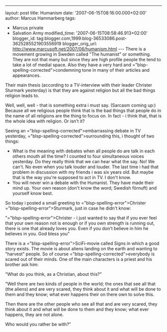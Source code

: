 ---
layout: post
title: Humanism
date: '2007-06-15T08:16:00.000+02:00'
author: Marcus Hammarberg
tags:
  - Marcus private
  - Salvation Army
modified_time: '2007-06-15T08:58:46.913+02:00'
blogger_id: tag:blogger.com,1999:blog-36533086.post-3625285521903556919
blogger_orig_url: http://www.marcusoft.net/2007/06/humanism.html ---
There is a movement growing in Sweden called "The humanist" or
something. They are not that many but since they are high profile people
the tend to take a lot of medial space. Also they have a very hard and
<span>="blsp-spelling-corrected">condemning</span> tone in many of <span
id="SPELLING_ERROR_1" class="blsp-spelling-corrected">their</span>
articles and appearances.

Their main thesis (according to a TV-interview with their leader <span
id="SPELLING_ERROR_2" class="blsp-spelling-error">Christer</span> <span
id="SPELLING_ERROR_3" class="blsp-spelling-error">Sturmark</span>
yesterday) is that they are against religion but all the bad things
religion leads to.

Well, well, well - that is something extra i must say. (Sarcasm coming
up:) Because all we religious people think that is the bad things that
people do in the name of all religions are the thing to focus on. In
fact - i think that, that is the whole idea with religion. Or isn't
it?

Seeing an <span>="blsp-spelling-corrected">embarrassing</span> debate in TV
yesterday, <span>="blsp-spelling-corrected">surrounding</span> this, i thought of
two things:

-   What is the meaning with debates when all people do are talk in each
    others mouth all the time? I counted to four <span
    id="SPELLING_ERROR_7"
    class="blsp-spelling-corrected">simultaneous</span> voices
    yesterday. Do they really think that we can hear what the say. No!
    We can't. No even when you talk louder and louder. The last time i
    had that problem in discussion with my friends i was six years
    old.
    But maybe that is the way you're supposed to act in TV. I don't
    know.
-   You will never win a debate with the Humanist. They have made their
    mind up. Your own reason (don't know the word; <span
    id="SPELLING_ERROR_8" class="blsp-spelling-corrected">Swedish</span>
    <span>förnuft</span>) and yourself know best.

So today i posted a small greeting to <span>="blsp-spelling-error">Christer</span> <span>="blsp-spelling-error">Sturmark</span>, just in case he didn't
know:

"<span>="blsp-spelling-error">Christer</span> - i just wanted to say that
if you ever feel that your own reason not is <span
id="SPELLING_ERROR_13" class="blsp-spelling-corrected">enough</span> or
if you own strength is running out, there is one that already loves you.
Even if you don't believe in him he believes in you.
God bless you"

There is a <span>="blsp-spelling-error">SciFi</span>-movie called Signs in which a
good story exists. The movie is about aliens landing on the earth and
wanting to "harvest" people. So of course <span>="blsp-spelling-corrected">everybody</span> is scared out of their
minds. One of the main characters is a priest and his brother ask him:

"What do you think, as a Christian, about this?"

"Well there are two kinds of people in the world; the ones that see all
that (the aliens) and are very scared, they think about it and what will
be done to them and they know; what ever happens their on there own to
solve this.

Then there are the other people who see all that and are very scared,
they think about it and what will be done to them and they know; what
ever happens, they are not alone.

Who would you rather be with?"
